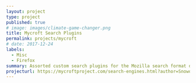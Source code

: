 ```yaml
---
layout: project
type: project
published: true
# image: images/climate-game-changer.png
title: Mycroft Search Plugins
permalink: projects/mycroft
# date: 2017-12-24
labels:
  - Misc
  - Firefox
summary: Assorted custom search plugins for the Mozilla search format developed over the years.
projecturl: https://mycroftproject.com/search-engines.html?author=Snowolf
---
```

